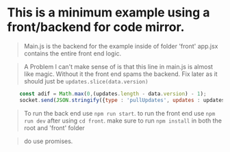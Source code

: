 # This is a minimum example using a front/backend for code mirror.


> Main.js is the backend for the example
> inside of folder 'front' app.jsx contains the entire front end logic.

> A Problem I can't make sense of is that this line in main.js is almost like magic. Without it the front end spams the backend. Fix later as it should just be ```updates.slice(data.version)```
```javascript
    const adif = Math.max(0,(updates.length - data.version) - 1);
    socket.send(JSON.stringify({type : 'pullUpdates', updates : updates.slice(adif)}));
```


> To run the back end use ```npm run start```.
> to run the front end use ```npm run dev```
> after using ```cd front```.
> make sure to run ```npm install``` in both the root and 'front' folder


> do use promises.
